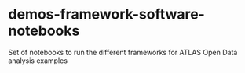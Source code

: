 # demos-framework-software-notebooks
Set of notebooks to run the different frameworks for ATLAS Open Data analysis examples

